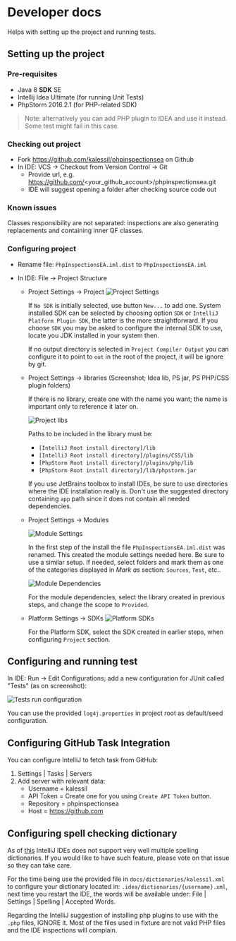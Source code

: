 # Developer docs
Helps with setting up the project and running tests.

## Setting up the project

### Pre-requisites

- Java 8 **SDK** SE
- Intellij Idea Ultimate (for running Unit Tests)
- PhpStorm 2016.2.1 (for PHP-related SDK)

> Note: alternatively you can add PHP plugin to IDEA and use it instead. Some test might fail in this case.

### Checking out project

- Fork https://github.com/kalessil/phpinspectionsea on Github
- In IDE: VCS -> Checkout from Version Control -> Git
  - Provide url, e.g. https://github.com/<your_github_account>/phpinspectionsea.git
  - IDE will suggest opening a folder after checking source code out

### Known issues

Classes responsibility are not separated: inspections are also generating replacements and containing inner QF classes.

### Configuring project

- Rename file: `PhpInspectionsEA.iml.dist` to `PhpInspectionsEA.iml`

- In IDE: File -> Project Structure
  - Project Settings -> Project
    ![Project Settings](images/project-settings.png)

    If `No SDK` is initially selected, use button `New...` to add one. System installed SDK can be selected
    by choosing option `SDK` or `IntelliJ Platform Plugin SDK`, the latter is the more straightforward. If
    you choose `SDK` you may be asked to configure the internal SDK to use, locate you JDK installed in your
    system then.

    If no output directory is selected in `Project Compiler Output` you can configure it to point to `out` in
    the root of the project, it will be ignore by git.

  - Project Settings -> libraries (Screenshot; Idea lib, PS jar, PS PHP/CSS plugin folders)

    If there is no library, create one with the name you want; the name is important only to reference it later on.

    ![Project libs](images/libraries.png)

    Paths to be included in the library must be:
    - `[IntelliJ Root install directory]/lib`
    - `[IntelliJ Root install directory]/plugins/CSS/lib`
    - `[PhpStorm Root install directory]/plugins/php/lib`
    - `[PhpStorm Root install directory]/lib/phpstorm.jar`

    If you use JetBrains toolbox to install IDEs, be sure to use directories where the IDE installation really is.
    Don't use the suggested directory containing `app` path since it does not contain all needed dependencies.

  - Project Settings -> Modules

    ![Module Settings](images/module-settings.png)

    In the first step of the install the file `PhpInspectionsEA.iml.dist` was renamed. This created the module
    settings needed here. Be sure to use a similar setup. If needed, select folders and mark them as
    one of the categories displayed in *Mark as* section: `Sources`, `Test`, etc..

    ![Module Dependencies](images/module-settings-deps.png)

    For the module dependencies, select the library created in previous steps, and change the scope to `Provided`.

  - Platform Settings -> SDKs
    ![Platform SDKs](images/sdks.png)

    For the Platform SDK, select the SDK created in earlier steps, when configuring `Project` section.

## Configuring and running test

In IDE: Run -> Edit Configurations; add a new configuration for JUnit called "Tests" (as on screenshot):

![Tests run configuration](images/test-run-configuration.png)

You can use the provided `log4j.properties` in project root as default/seed configuration.

## Configuring GitHub Task Integration

You can configure IntelliJ to fetch task from GitHub:

1. Settings | Tasks | Servers
2. Add server with relevant data:
    * Username = kalessil
    * API Token = Create one for you using `Create API Token` button.
    * Repository = phpinspectionsea
    * Host = https://github.com

## Configuring spell checking dictionary

As of [this](https://youtrack.jetbrains.com/issue/IDEA-121886) IntelliJ IDEs does not support very well multiple spelling
dictionaries. If you would like to have such feature, please vote on that issue so they can take care.

For the time being use the provided file in `docs/dictionaries/kalessil.xml` to configure your dictionary located in:
`.idea/dictionaries/{username}.xml`, next time you restart the IDE, the words will be available under:
File | Settings | Spelling | Accepted Words.

Regarding the IntelliJ suggestion of installing php plugins to use with the `.php` files, IGNORE it. Most of the files used
in fixture are not valid PHP files and the IDE inspections will complain.
